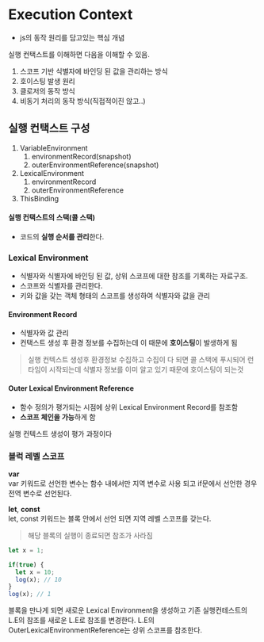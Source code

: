 # Execution Context

- js의 동작 원리를 담고있는 핵심 개념  

실행 컨택스트를 이해하면 다음을 이해할 수 있음.  

1. 스코프 기반 식별자에 바인딩 된 값을 관리하는 방식
2. 호이스팅 발생 원리
3. 클로저의 동작 방식
4. 비동기 처리의 동작 방식(직접적이진 않고..)

## 실행 컨택스트 구성

1. VariableEnvironment  
    1. environmentRecord(snapshot)
    2. outerEnvironmentReference(snapshot)
2. LexicalEnvironment
    1. environmentRecord
    2. outerEnvironmentReference
3. ThisBinding

#### 실행 컨택스트의 스택(콜 스택)  
- 코드의 **실행 순서를 관리**한다. 

### Lexical Environment  
- 식별자와 식별자에 바인딩 된 값, 상위 스코프에 대한 참조를 기록하는 자료구조.  
- 스코프와 식별자를 관리한다.  
- 키와 값을 갖는 객체 형태의 스코프를 생성하여 식별자와 값을 관리  

#### Environment Record
- 식별자와 값 관리  
- 컨택스트 생성 후 환경 정보를 수집하는데 이 때문에 **호이스팅**이 발생하게 됨  
> 실행 컨텍스트 생성후 환경정보 수집하고 수집이 다 되면 콜 스택에 푸시되어 런타임이 시작되는데 식별자 정보를 이미 알고 있기 때문에 호이스팅이 되는것 
#### Outer Lexical Environment Reference
- 함수 정의가 평가되는 시점에 상위 Lexical Environment Record를 참조함   
- **스코프 체인을 가능**하게 함

실행 컨텍스트 생성이 평가 과정이다

### 블럭 레벨 스코프 
**var**  
var 키워드로 선언한 변수는 함수 내에서만 지역 변수로 사용 되고 if문에서 선언한 경우 전역 변수로 선언된다.

**let**, **const**  
let, const 키워드는 블록 안에서 선언 되면 지역 레벨 스코프를 갖는다.
> 해당 블록의 실행이 종료되면 참조가 사라짐 

``` javascript
let x = 1;

if(true) {
  let x = 10;
  log(x); // 10
}
log(x); // 1
```

블록을 만나게 되면 새로운 Lexical Environment을 생성하고 기존 실행컨테스트의 L.E의 참조를 새로운 L.E로 참조를 변경한다. L.E의 OuterLexicalEnvironmentReference는 상위 스코프를 참조한다.
